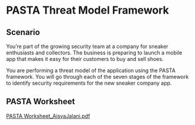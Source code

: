 # PASTA Threat Model Framework

## Scenario

You’re part of the growing security team at a company for sneaker enthusiasts and collectors. The business is preparing to launch a mobile app that makes it easy for their customers to buy and sell shoes. 

You are performing a threat model of the application using the PASTA framework. You will go through each of the seven stages of the framework to identify security requirements for the new sneaker company app.

## PASTA Worksheet

[PASTA Worksheet_AisyaJalani.pdf](https://github.com/user-attachments/files/20545202/PASTA.Worksheet_AisyaJalani.pdf)
